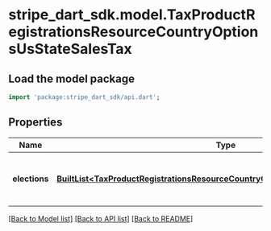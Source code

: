 # stripe_dart_sdk.model.TaxProductRegistrationsResourceCountryOptionsUsStateSalesTax

## Load the model package
```dart
import 'package:stripe_dart_sdk/api.dart';
```

## Properties
Name | Type | Description | Notes
------------ | ------------- | ------------- | -------------
**elections** | [**BuiltList&lt;TaxProductRegistrationsResourceCountryOptionsUsStateSalesTaxElection&gt;**](TaxProductRegistrationsResourceCountryOptionsUsStateSalesTaxElection.md) | Elections for the state sales tax registration. | [optional] 

[[Back to Model list]](../README.md#documentation-for-models) [[Back to API list]](../README.md#documentation-for-api-endpoints) [[Back to README]](../README.md)


